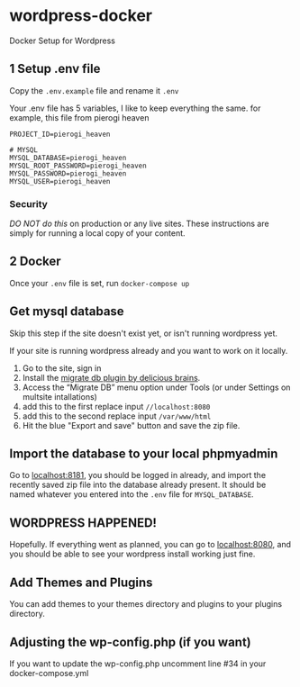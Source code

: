 # wordpress-docker
Docker Setup for Wordpress

## 1 Setup .env file

Copy the `.env.example` file and rename it `.env`

Your .env file has 5 variables, I like to keep everything the same. for example, this file from pierogi heaven

```
PROJECT_ID=pierogi_heaven

# MYSQL
MYSQL_DATABASE=pierogi_heaven
MYSQL_ROOT_PASSWORD=pierogi_heaven
MYSQL_PASSWORD=pierogi_heaven
MYSQL_USER=pierogi_heaven
```

### Security

*DO NOT do this* on production or any live sites. These instructions are simply for running a local copy of your content.

## 2 Docker

Once your `.env` file is set, run `docker-compose up`

## Get mysql database

Skip this step if the site doesn't exist yet, or isn't running wordpress yet.

If your site is running wordpress already and you want to work on it locally. 

1. Go to the site, sign in
2. Install the [migrate db plugin by delicious brains](https://wordpress.org/plugins/wp-migrate-db/).
3. Access the “Migrate DB” menu option under Tools (or under Settings on multsite intallations)
4. add this to the first replace input `//localhost:8080`
5. add this to the second replace input `/var/www/html`
6. Hit the blue "Export and save" button and save the zip file.

## Import the database to your local phpmyadmin

Go to [localhost:8181](http://localhost:8181), you should be logged in already, and import the recently saved zip file into the database already present. It should be named whatever you entered into the `.env` file for `MYSQL_DATABASE`.

## WORDPRESS HAPPENED!

Hopefully. If everything went as planned, you can go to [localhost:8080](http://localhost:8080), and you should be able to see your wordpress install working just fine.

## Add Themes and Plugins

You can add themes to your themes directory and plugins to your plugins directory.

## Adjusting the wp-config.php (if you want)

If you want to update the wp-config.php uncomment line #34 in your docker-compose.yml